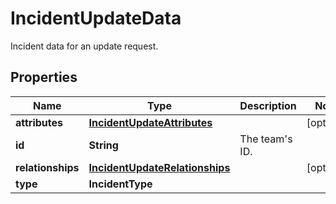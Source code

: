 

# IncidentUpdateData

Incident data for an update request.

## Properties

Name | Type | Description | Notes
------------ | ------------- | ------------- | -------------
**attributes** | [**IncidentUpdateAttributes**](IncidentUpdateAttributes.md) |  |  [optional]
**id** | **String** | The team&#39;s ID. | 
**relationships** | [**IncidentUpdateRelationships**](IncidentUpdateRelationships.md) |  |  [optional]
**type** | **IncidentType** |  | 



